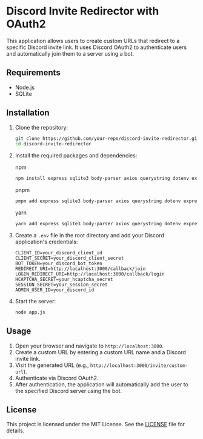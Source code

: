# Discord Invite Redirector with OAuth2

This application allows users to create custom URLs that redirect to a specific Discord invite link. It uses Discord OAuth2 to authenticate users and automatically join them to a server using a bot.

## Requirements

- Node.js
- SQLite

## Installation

1. Clone the repository:
    ```sh
    git clone https://github.com/your-repo/discord-invite-redirector.git
    cd discord-invite-redirector
    ```

2. Install the required packages and dependencies:

    npm     
    ```sh
    npm install express sqlite3 body-parser axios querystring dotenv express-session
    ```
    
    pnpm
    ```sh
    pmpm add express sqlite3 body-parser axios querystring dotenv express-session
    ```
    
    yarn
    ```sh
    yarn add express sqlite3 body-parser axios querystring dotenv express-session
    ```

4. Create a `.env` file in the root directory and add your Discord application's credentials:
    ```env
    CLIENT_ID=your_discord_client_id
    CLIENT_SECRET=your_discord_client_secret
    BOT_TOKEN=your_discord_bot_token
    REDIRECT_URI=http://localhost:3000/callback/join
    LOGIN_REDIRECT_URI=http://localhost:3000/callback/login
    HCAPTCHA_SECRET=your_hcaptcha_secret
    SESSION_SECRET=your_session_secret
    ADMIN_USER_ID=your_discord_id
    ```

5. Start the server:
    ```sh
    node app.js
    ```

## Usage

1. Open your browser and navigate to `http://localhost:3000`.
2. Create a custom URL by entering a custom URL name and a Discord invite link.
3. Visit the generated URL (e.g., `http://localhost:3000/invite/custom-url`).
4. Authenticate via Discord OAuth2.
5. After authentication, the application will automatically add the user to the specified Discord server using the bot.

## License

This project is licensed under the MIT License. See the [LICENSE](LICENSE) file for details.
